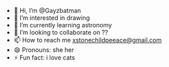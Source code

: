 - 👋 Hi, I’m @Gayzbatman
- 👀 I’m interested in drawing
- 🌱 I’m currently learning astronomy
- 💞️ I’m looking to collaborate on ??
- 📫 How to reach me xstonechildpeeace@gmail.com
- 😄 Pronouns: she her
- ⚡ Fun fact: i love cats

<!---
Gayzbatman/Gayzbatman is a ✨ special ✨ repository because its `README.md` (this file) appears on your GitHub profile.
You can click the Preview link to take a look at your changes.
--->
